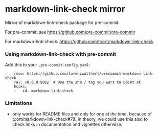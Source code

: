 markdown-link-check mirror
================

Mirror of markdown-link-check package for pre-commit.

For pre-commit: see https://github.com/pre-commit/pre-commit

For markdown-link-check: https://github.com/tcort/markdown-link-check

### Using markdown-link-check with pre-commit

Add this to your `.pre-commit-config.yaml`:

    -   repo: https://github.com/lorenzwalthert/precommit-markdown-link-check
        rev: v0.0.0.9002  # Use the sha / tag you want to point at
        hooks:
        -   id: markdown-link-check

### Limitations

- only works for README files and only for one at the time, because
  of tcort/markdown-link-check#78. In theory, we could use this also to check
  links in documentation and vignettes otherwise.